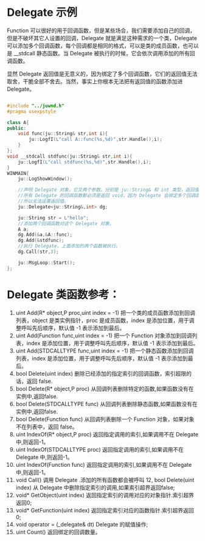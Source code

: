 # Delegate 示例

Function 可以很好的用于回调函数，但是某些场合，我们需要添加自己的回调，但是不破坏其它人设置的回调，Delegate 就是满足这种需求的一个类，Delegate 可以添加多个回调函数，每个回调都是相同的格式，可以是类的成员函数，也可以是 __stdcall 静态函数。当 Delegate 被执行的时候，它会依次调用添加的所有回调函数。

显然 Delegate 返回值是无意义的，因为绑定了多个回调函数，它们的返回值无法取舍，干脆全部不舍去。当然，事实上你根本无法把有返回值的函数添加进 Delegate。

```CPP

#include "../juwnd.h"
#pragma usexpstyle

class A{
public:
	void func(ju::String& str,int i){
		ju::LogfI(L"call A::func(%s,%d)",str.Handle(),i);
	}
};
void __stdcall stdfunc(ju::String& str,int i){
	ju::LogfI(L"call stdfunc(%s,%d)",str.Handle(),i);
}
WINMAIN{
	ju::LogShowWindow();

	//声明 Delegate 对象，它又两个参数，分别是 ju::String& 和 int 类型，返回值是 void
	//所有 Delegate 的回调函数都必须是返回 void，因为 Delegate 会绑定多个回调函数，
	//所以无法设置返回值。
	ju::Delegate<ju::String&,int> dg;

	ju::String str = L"hello";
	//添加两个回调函数对这个 Delegate 对象。
	A a;
	dg.Add(&a,&A::func);
	dg.Add(&stdfunc);
	//执行 Delegate，上面添加的两个函数被执行。
	dg.Call(str,3);

	ju::MsgLoop::Start();
};
```
# Delegate 类函数参考：
1. uint Add(R* object,P proc,uint index = -1) 把一个类的成员函数添加到回调列表，object 是类实例指针，proc 是成员函数，index 是添加位置，用于调整呼叫先后顺序，默认值 -1 表示添加到最后。
2. uint Add(Function<void> func,uint index = -1) 把一个 Function 对象添加到回调列表，index 是添加位置，用于调整呼叫先后顺序，默认值 -1 表示添加到最后。
3. uint Add(STDCALLTYPE func,uint index = -1) 把一个静态函数添加到回调列表，index 是添加位置，用于调整呼叫先后顺序，默认值 -1 表示添加到最后。
4. bool Delete(uint index) 删除已经添加的指定索引的回调函数，索引超限的话，返回 false.
5. bool Delete(R* object,P proc) 从回调列表删除特定的函数,如果函数没有在实例中,返回false.
6. bool Delete(STDCALLTYPE func) 从回调列表删除静态函数,如果函数没有在实例中,返回false.
7. bool Delete(Function<void> func) 从回调列表删除一个 Function 对象，如果对象不在列表中，返回 false。
8. uint IndexOf(R* object,P proc) 返回指定调用的索引,如果调用不在 Delegate 中,则返回-1。
9. uint IndexOf(STDCALLTYPE proc) 返回指定调用的索引,如果调用不在 Delegate 中,则返回-1。
10. uint IndexOf(Function<void> func) 返回指定调用的索引,如果调用不在 Delegate 中,则返回-1。
11. void Call() 调用 Delegate .添加的所有函数都会被呼叫
12, bool Delete(uint index) 从 Delegate 中删除指定索引的调用,如果索引超界返回false;
13. void* GetObject(uint index) 返回指定索引的调用对应的对象指针.索引超界返回0;
14. void* GetFunction(uint index) 返回指定索引对应的函数指针.索引超界返回0;
15. void operator = (_delegate& dt) Delegate 的赋值操作;
16. uint Count() 返回绑定的回调数量。

